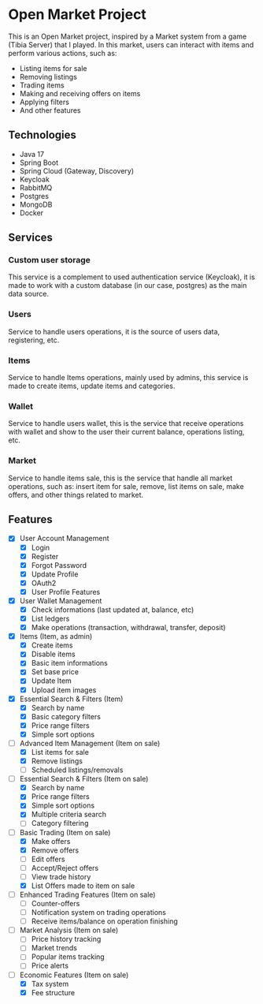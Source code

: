 # Open Market Project

This is an Open Market project, inspired by a Market system from a game (Tibia Server) that I played.
In this market, users can interact with items and perform various actions, such as:

- Listing items for sale
- Removing listings
- Trading items
- Making and receiving offers on items
- Applying filters
- And other features

## Technologies

- Java 17
- Spring Boot
- Spring Cloud (Gateway, Discovery)
- Keycloak
- RabbitMQ
- Postgres
- MongoDB
- Docker

## Services

### Custom user storage

This service is a complement to used authentication service (Keycloak), it is made to work with a custom database (in
our case, postgres) as the main data source.

### Users

Service to handle users operations, it is the source of users data, registering, etc.

### Items

Service to handle Items operations, mainly used by admins, this service is made to create items, update items and
categories.

### Wallet

Service to handle users wallet, this is the service that receive operations with wallet and show to the user their
current balance, operations listing, etc.

### Market

Service to handle items sale, this is the service that handle all market operations, such as: insert item for sale,
remove, list items on sale, make offers, and other things related to market.

## Features

- [x] User Account Management
    - [x] Login
    - [x] Register
    - [x] Forgot Password
    - [x] Update Profile
    - [x] OAuth2
    - [x] User Profile Features

- [x] User Wallet Management
    - [x] Check informations (last updated at, balance, etc)
    - [x] List ledgers
    - [x] Make operations (transaction, withdrawal, transfer, deposit)

- [x] Items (Item, as admin)
    - [x] Create items
    - [x] Disable items
    - [x] Basic item informations
    - [x] Set base price
    - [x] Update Item
    - [x] Upload item images

- [x] Essential Search & Filters (Item)
    - [x] Search by name
    - [x] Basic category filters
    - [x] Price range filters
    - [x] Simple sort options

- [ ] Advanced Item Management (Item on sale)
    - [x] List items for sale
    - [x] Remove listings
    - [ ] Scheduled listings/removals

- [ ] Essential Search & Filters (Item on sale)
    - [x] Search by name
    - [x] Price range filters
    - [x] Simple sort options
    - [x] Multiple criteria search
    - [ ] Category filtering

- [ ] Basic Trading (Item on sale)
    - [x] Make offers
    - [x] Remove offers
    - [ ] Edit offers
    - [ ] Accept/Reject offers
    - [ ] View trade history
    - [x] List Offers made to item on sale

- [ ] Enhanced Trading Features (Item on sale)
    - [ ] Counter-offers
    - [ ] Notification system on trading operations
    - [ ] Receive items/balance on operation finishing

- [ ] Market Analysis (Item on sale)
    - [ ] Price history tracking
    - [ ] Market trends
    - [ ] Popular items tracking
    - [ ] Price alerts

- [ ] Economic Features (Item on sale)
    - [x] Tax system
    - [x] Fee structure